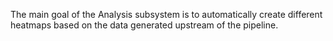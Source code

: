 The main goal of the Analysis subsystem is to automatically create different heatmaps based on the data generated upstream of the pipeline. 